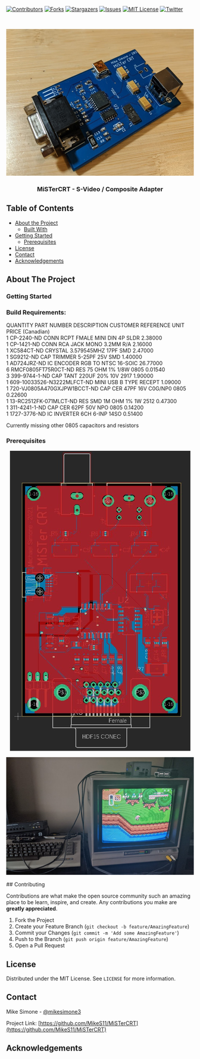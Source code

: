 [![Contributors][contributors-shield]][contributors-url]
[![Forks][forks-shield]][forks-url]
[![Stargazers][stars-shield]][stars-url]
[![Issues][issues-shield]][issues-url]
[![MIT License][license-shield]][license-url]
[![Twitter][Twitter-shield]][Twitter-url]



<!-- PROJECT LOGO -->
<br />
<p align="center">
  <a href="https://github.com/MikeS11/MiSTerCRT">
    <img src="Images/MiSTerCRT2.jpg?raw=true" alt="" width="534" height="394">
  </a>

  <h3 align="center">MiSTerCRT - S-Video / Composite Adapter</h3>

  <p align="center">
  

<!-- TABLE OF CONTENTS -->
## Table of Contents

* [About the Project](#about-the-project)
  * [Built With](#Build-Requirements)
* [Getting Started](#getting-started)
  * [Prerequisites](#prerequisites)
* [License](#license)
* [Contact](#contact)
* [Acknowledgements](#acknowledgements)

<!-- ABOUT THE PROJECT -->
## About The Project

### Getting Started

### Build Requirements:
QUANTITY	PART NUMBER			DESCRIPTION	CUSTOMER REFERENCE	UNIT PRICE (Canadian)	
1		CP-2240-ND			CONN RCPT FMALE MINI DIN 4P SLDR	2.38000		
1		CP-1421-ND			CONN RCA JACK MONO 3.2MM R/A		2.16000		
1		XC584CT-ND			CRYSTAL 3.579545MHZ 17PF SMD		2.47000		
1		SG9212-ND			CAP TRIMMER 5-25PF 25V SMD		1.40000		
1		AD724JRZ-ND			IC ENCODER RGB TO NTSC 16-SOIC		26.77000	
6		RMCF0805FT75R0CT-ND		RES 75 OHM 1% 1/8W 0805			0.01540		
3		399-9744-1-ND			CAP TANT 220UF 20% 10V 2917		1.90000		
1		609-10033526-N3222MLFCT-ND	MINI USB B TYPE RECEPT			1.09000		
1		720-VJ0805A470GXJPW1BCCT-ND	CAP CER 47PF 16V C0G/NP0 0805		0.22600		
1		13-RC2512FK-071MLCT-ND		RES SMD 1M OHM 1% 1W 2512		0.47300		
1		311-4241-1-ND			CAP CER 62PF 50V NPO 0805		0.14200		
1		1727-3776-ND			IC INVERTER 6CH 6-INP 14SO		0.51400	

Currently missing other 0805 capacitors and resistors	

### Prerequisites


<p align="center">
<img src="Images/MisterCRT.jpg?raw=true" alt=""></p>
<p align="center">
<img src="Images/MisterCRT3.jpg?raw=true" alt=""></p>
<!-- CONTRIBUTING -->
## Contributing

Contributions are what make the open source community such an amazing place to be learn, inspire, and create. Any contributions you make are **greatly appreciated**.

1. Fork the Project
2. Create your Feature Branch (`git checkout -b feature/AmazingFeature`)
3. Commit your Changes (`git commit -m 'Add some AmazingFeature'`)
4. Push to the Branch (`git push origin feature/AmazingFeature`)
5. Open a Pull Request


<!-- LICENSE -->
## License

Distributed under the MIT License. See `LICENSE` for more information.



<!-- CONTACT -->
## Contact

Mike Simone - [@mikesimone3](https://twitter.com/mikesimone3) 

Project Link: [https://github.com/MikeS11/MiSTerCRT](https://github.com/MikeS11/MiSTerCRT)



<!-- ACKNOWLEDGEMENTS -->
## Acknowledgements


<!-- MARKDOWN LINKS & IMAGES -->
<!-- https://www.markdownguide.org/basic-syntax/#reference-style-links -->
[contributors-shield]: https://img.shields.io/github/contributors/MikeS11/MiSTerCRT.svg?style=flat-square
[contributors-url]: https://github.com/MikeS11/MiSTerCRT/graphs/contributors
[forks-shield]: https://img.shields.io/github/forks/MikeS11/MiSTerCRT.svg?style=flat-square
[forks-url]: https://github.com/MikeS11/MiSTerCRT/network/members
[stars-shield]: https://img.shields.io/github/stars/MikeS11/MiSTerCRT.svg?style=flat-square
[stars-url]: https://github.com/MikeS11/MiSTerCRT/stargazers
[issues-shield]: https://img.shields.io/github/issues/MikeS11/MiSTerCRT.svg?style=flat-square
[issues-url]: https://github.com/MikeS11/MiSTerCRT/issues
[license-shield]: https://img.shields.io/github/license/MikeS11/MiSTerCRT.svg?style=flat-square
[license-url]: https://github.com/MikeS11/MiSTerCRT/blob/master/LICENSE.txt
[twitter-shield]: https://img.shields.io/badge/-Twitter-black.svg?style=flat-square&logo=Twitter&colorB=555
[twitter-url]: https://Twitter.com/mikesimone3
[product-screenshot]: images/screenshot.png

